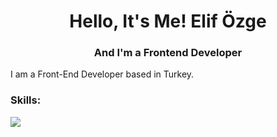<h1 align="center">Hello, It's Me! Elif Özge </h1>
<h3 align="center">And I'm a Frontend Developer </h3>
<p align="left">I am a Front-End Developer based in Turkey. </p>

<h3 align="left">Skills:</h3>
<a href="https://skillicons.dev">
    <img src="https://skillicons.dev/icons?i=html,css,js,,react,vite,nextjs,,tailwind,sass,bootstrap,,nodejs,express,mongodb" />
  </a>
